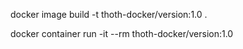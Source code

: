 
docker image build -t thoth-docker/version:1.0 .

docker container run -it --rm thoth-docker/version:1.0
